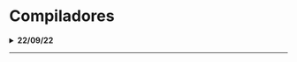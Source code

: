 # Compiladores

<details>
   
<summary> <b> 22/09/22 </b> </summary>
   
   ### Complexidade
   ### Computabilidade
   ### Autômato
   
     Autômato finito  = usado em processamento de texto, compilação.
   
     Autômato de pilha = usado em linguagens de programação, inteligência artificial.
   
   ``A teoria dos autômatos fornece o formalismo matemático utilizado nas Teorias de Complexidade e Computabilidade.``
   
   ### Grafo

</br>

</details>

---
